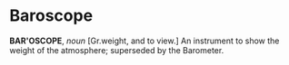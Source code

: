 # Baroscope

**BAR'OSCOPE**, _noun_ \[Gr.weight, and to view.\] An instrument to show the weight of the atmosphere; superseded by the Barometer.